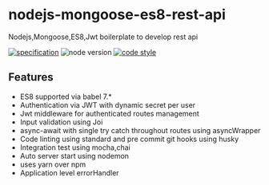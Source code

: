 # nodejs-mongoose-es8-rest-api

Nodejs,Mongoose,ES8,Jwt boilerplate to develop rest api

[![specification](https://img.shields.io/badge/ES8/ECMASCRIPT-2017-yellow.svg)](https://github.com/standard/eslint-config-standard)
![node version](https://img.shields.io/badge/node-%3E%3D%208.10.0-brightgreen.svg)
[![code style](https://img.shields.io/badge/eslint--config--standard-%5E12.0.0-blue.svg)](https://github.com/standard/eslint-config-standard)

## Features
- ES8 supported via babel 7.*
- Authentication via JWT with dynamic secret per user
- Jwt middleware for authenticated routes management
- Input validation using Joi
- async-await with single try catch throughout routes using asyncWrapper
- Code linting using standard and pre commit git hooks using husky
- Integration test using mocha,chai
- Auto server start using nodemon
- uses yarn over npm
- Application level errorHandler 


